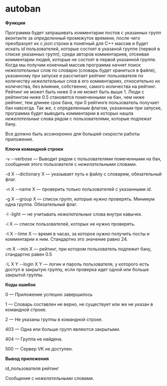 # autoban

**Функции**

Программа будет запрашивать комментарии постов с указанных групп вконтакте за *определенный* промежуток времени, после чего преобразует их с *json* строки в понятный для С++ массив и будет искать *id* пользователей, которые состоят в указаной группе (первой в списке указанных групп), среди авторов комментариев, отсеивая комментарии людей, которые не состоят в первой указанной группе. Когда мы получим конечный массив программа начнет поиск *нежелательных* слов по словарю (словарь будет храниться в файле), указанному при запуске и рассчитает рейтинг пользователя по количеству *нежелательных* слов в его комментариях, относительно их количества, без влияния, собственно, самого количества на рейтинг. Рейтинг не может быть ниже 0 и не может быть выше 1. Люди с рейтингом ниже 0.5 становятся помеченными на бан, чем ниже рейтинг, тем длинее срок бана, при 0 рейтинге пользователь получает бан навсегда. Так же, с определенным флагом, указанным при запуске, программа будет выводить комментарии в которых нашла *нежелательные* слова рядом с пользователями, которые подлежат бану.


Все должно быть ассинхронно для большей скорости работы приложения.


**Ключи командной строки**

-v --verbose — Выводит рядом с пользователями помеченными на бан, сообщения этого пользователя с *нежелательными* словами.

-d X --dictionary X — указывает путь к файлу с словарем, обязательный флаг.

-n X --name X — проверить только пользователей с указанными *id*.

-g X --group X — список групп, которые нужно проверять. Минимум одна группа. Обязательный флаг.

-l -light — не учитывать *нежелательные* слова внутри кавычек.

-i X — список пользователей, которых не нужно проверять.

-t X --time X — время в часах, за которое нужно получить посты и комментарии к ним. Стандартно это значение равно 24.

-m X --min X — рейтинг, при котором пользователь подлежит бану, стандартно равен 0.5

-L X Y --login X Y — логин и пароль пользователя, у которого есть доступ в закрытую группу, если проверка идет одной или больше закрытой группы.


**Коды ошибок**

0 — Приложение успешно завершилось

1 — Словарь составлен не верно, не существует или же не указан в командной строке.

2 — Не указаны группы в командной строке.

403 — Одна или больше групп являются закрытыми.

404 — Группа не найдена.

500 — Сервер VK не доступен.


**Вывод приложения**

id_пользователя рейтинг

Сообщения с *нежелательными* словами.
